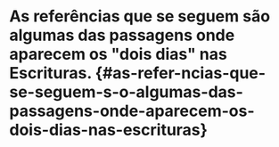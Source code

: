 # As referências que se seguem são algumas das passagens onde aparecem os &quot;dois dias&quot; nas Escrituras. {#as-refer-ncias-que-se-seguem-s-o-algumas-das-passagens-onde-aparecem-os-dois-dias-nas-escrituras}